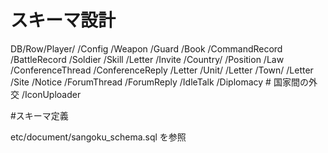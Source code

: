 # スキーマ設計

DB/Row/Player/
             /Config
             /Weapon
             /Guard
             /Book
             /CommandRecord
             /BattleRecord
             /Soldier
             /Skill
             /Letter
             /Invite
      /Country/
              /Position
              /Law
              /ConferenceThread
              /ConferenceReply
              /Letter
      /Unit/
           /Letter
      /Town/
           /Letter
      /Site
      /Notice
      /ForumThread
      /ForumReply
      /IdleTalk
      /Diplomacy    # 国家間の外交
      /IconUploader


#スキーマ定義

etc/document/sangoku_schema.sql を参照

